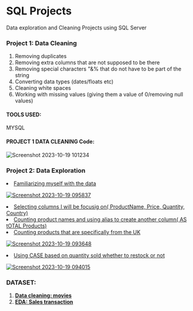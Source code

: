 # SQL Projects
Data exploration and Cleaning Projects using SQL Server

<h3>Project 1: Data Cleaning</h3>
<ol>
<li>Removing duplicates</li>
<li>Removing extra columns that are not supposed to be there</li>
<li>Removing special characters "&% that do not have to be part of the string</li>
<li>Converting data types (dates/floats etc)</li>
<li>Cleaning white spaces</li>
<li>Working with missing values (giving them a value of 0/removing null values)</li>
</ol>


<h4>TOOLS USED:</h4>
MYSQL

<H4>PROJECT 1 DATA CLEANING Code:</H4>



![Screenshot 2023-10-19 101234](https://github.com/DataFairy-FeliciaM/PortfolioProject/assets/119903285/d3c14994-57fd-4e5c-8ab0-dfe2a5d8d3dc)



<H3>Project 2: Data Exploration</H3>
<u>
  <li>Familiarizing myself with the data</li>
  
  

  ![Screenshot 2023-10-19 095837](https://github.com/DataFairy-FeliciaM/PortfolioProject/assets/119903285/fc794217-8ab6-49e2-9fb5-fa964112e816)

  
  <li>Selecting columns I will be focusig on( ProductName, Price, Quantity, Country)</li>
  <li>Counting product names and using alias to create another column( AS tOTAL Products)</li>
  <li>Counting products that are specifically from the UK</li>

  
  

 
  ![Screenshot 2023-10-19 093648](https://github.com/DataFairy-FeliciaM/PortfolioProject/assets/119903285/74c64f92-bf78-43aa-ab0f-2c4e8cc3f513)
  

  <li>Using CASE based on quantity sold whether to restock or not</li>

  

 
  
  ![Screenshot 2023-10-19 094015](https://github.com/DataFairy-FeliciaM/PortfolioProject/assets/119903285/1cf87bd1-fd32-4bf9-a63f-958a699c9217)
  
</u>


<h3>DATASET:</h3>
<ol>
<li><a href="https://www.kaggle.com/datasets/rounakbanik/the-movies-dataset"><b>Data cleaning: movies</b></a></li>
<li><a href="https://www.kaggle.com/datasets/dinosilooy/sales-transaction-of-an-online-retailer"><b>EDA: Sales transaction</b></a></li>
</ol>
